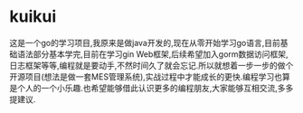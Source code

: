 # kuikui
这是一个go的学习项目,我原来是做java开发的,现在从零开始学习go语言,目前基础语法部分基本学完,目前在学习gin Web框架,后续希望加入gorm数据访问框架,日志框架等等,编程就是要动手,不然时间久了就会忘记.所以就想着一步一步的做个开源项目(想法是做一套MES管理系统),实战过程中才能成长的更快.编程学习也算是个人的一个小乐趣.也希望能够借此认识更多的编程朋友,大家能够互相交流,多多提建议.

